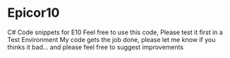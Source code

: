 # Epicor10
C# Code snippets for E10
Feel free to use this code, Please test it first in a Test Environment 
My code gets the job done, please let me know if you thinks it bad... and please feel free to suggest improvements 
